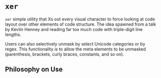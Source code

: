 # `xer`

`xer` simple utility that Xs out every visual character to force looking at code layout over other elements of code structure. The idea spawned from a talk by Kevlin Henney and reading far too much code with triple-digit line lengths.

Users can also selectively unmask by select Unicode categories or by regex. This functionality is to allow the meta elements to be unmasked (parenthesis, brackets, curly braces, constants, and so on).

## Philosophy on Use
